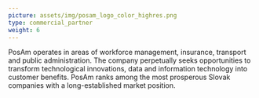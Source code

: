 ```yaml
---
picture: assets/img/posam_logo_color_highres.png
type: commercial_partner
weight: 6
---
```


PosAm operates in areas of workforce management, insurance, transport and public administration. The company perpetually seeks opportunities to transform technological innovations, data and information technology into customer benefits. PosAm ranks among the most prosperous Slovak companies with a long-established market position.